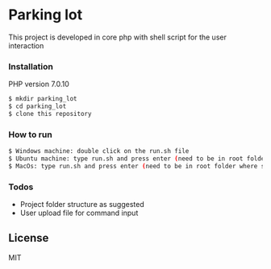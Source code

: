 # Parking lot
This project is developed in core php with shell script for the user interaction

### Installation
PHP version 7.0.10
```sh
$ mkdir parking_lot
$ cd parking_lot
$ clone this repository
```
### How to run
```sh
$ Windows machine: double click on the run.sh file
$ Ubuntu machine: type run.sh and press enter (need to be in root folder where sh file located).
$ MacOs: type run.sh and press enter (need to be in root folder where sh file located)
```

### Todos

 - Project folder structure as suggested
 - User upload file for command input

License
----

MIT
